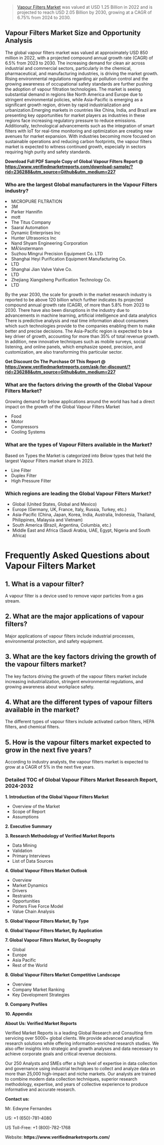<blockquote><p><p><a href="https://www.verifiedmarketreports.com/download-sample/?rid=236288&utm_source=Github&utm_medium=227" target="_blank">Vapour Filters Market</a> was valued at USD 1.25 Billion in 2022 and is projected to reach USD 2.05 Billion by 2030, growing at a CAGR of 6.75% from 2024 to 2030.</p></blockquote><p><h2>Vapour Filters Market Size and Opportunity Analysis</h2>The global vapour filters market was valued at approximately USD 850 million in 2022, with a projected compound annual growth rate (CAGR) of 6.5% from 2023 to 2030. The increasing demand for clean air across industrial and commercial sectors, particularly in the chemical, pharmaceutical, and manufacturing industries, is driving the market growth. Rising environmental regulations regarding air pollution control and the growing awareness of occupational safety standards are further pushing the adoption of vapour filtration technologies. The market is seeing substantial demand in regions like North America and Europe due to stringent environmental policies, while Asia-Pacific is emerging as a significant growth region, driven by rapid industrialization and urbanization.Emerging markets in countries like China, India, and Brazil are presenting key opportunities for market players as industries in these regions face increasing regulatory pressure to reduce emissions. Additionally, technological advancements such as the integration of smart filters with IoT for real-time monitoring and optimization are creating new avenues for market expansion. With industries becoming more focused on sustainable operations and reducing carbon footprints, the vapour filters market is expected to witness continued growth, especially in sectors requiring high purity and safety standards.</p><p class=""><strong>Download Full PDF Sample Copy of Global Vapour Filters Report @ <a href="https://www.verifiedmarketreports.com/download-sample/?rid=236288&amp;utm_source=Github&amp;utm_medium=227" target="_blank">https://www.verifiedmarketreports.com/download-sample/?rid=236288&amp;utm_source=Github&amp;utm_medium=227</a></strong></p><h3 id="" class="">Who are the largest Global manufacturers in the Vapour Filters industry?</h3><p><li>MICROPURE FILTRATION</li><li> 3M</li><li> Parker Hannifin</li><li> mott</li><li> The Titus Company</li><li> Saaral Automation</li><li> Dynamic Enterprises Inc</li><li> Hunter Ultrasonics Inc</li><li> Nand Shyam Engineering Corporation</li><li> MÃ¼nstermann</li><li> Suzhou Mingrui Precision Equipment Co. LTD</li><li> Shanghai Heyi Purification Equipment Manufacturing Co.</li><li> LTD</li><li> Shanghai Jian Valve Valve Co.</li><li> LTD</li><li> Zhejiang Xiangsheng Purification Technology Co.</li><li> LTD</li></p><div class=""><div class="" dir="" data-message-author-role="" data-message-id="" data-message-model-slug=""><div class=""><div class=""><div class=""><div class="" dir="" data-message-author-role="" data-message-id="" data-message-model-slug=""><div class=""><div class=""><p>By the year 2030, the scale for growth in the market research industry is reported to be above 120 billion which further indicates its projected compound annual growth rate (CAGR), of more than 5.8% from 2023 to 2030. There have also been disruptions in the industry due to advancements in machine learning, artificial intelligence and data analytics There is predictive analysis and real time information about consumers which such technologies provide to the companies enabling them to make better and precise decisions. The Asia-Pacific region is expected to be a key driver of growth, accounting for more than 35% of total revenue growth. In addition, new innovative techniques such as mobile surveys, social listening, and online panels, which emphasize speed, precision, and customization, are also transforming this particular sector.</p><p><strong>Get Discount On The Purchase Of This Report @&nbsp; <a href="https://www.verifiedmarketreports.com/ask-for-discount/?rid=236288&amp;utm_source=Github&amp;utm_medium=227" target="_blank">https://www.verifiedmarketreports.com/ask-for-discount/?rid=236288&amp;utm_source=Github&amp;utm_medium=227</a></strong></p></div></div></div></div></div></div></div></div><h3 id="" class="">What are the factors driving the growth of the Global Vapour Filters Market?</h3><p id="" class="">Growing demand for below applications around the world has had a direct impact on the growth of the Global Vapour Filters Market</p><p id="" class=""><li>Food</li><li> Motor</li><li> Compressors</li><li> Cooling Systems</li></p><h3 id="" class="">What are the types of Vapour Filters available in the Market?</h3><p id="" class="">Based on Types the Market is categorized into Below types that held the largest Vapour Filters market share In 2023.</p><p id="" class=""><li>Line Filter</li><li> Duplex Filter</li><li> High Pressure Filter</li></p><h3 id="" class="">Which regions are leading the Global Vapour Filters Market?</h3><ul><li>Global (United States, Global and Mexico)</li><li>Europe (Germany, UK, France, Italy, Russia, Turkey, etc.)</li><li>Asia-Pacific (China, Japan, Korea, India, Australia, Indonesia, Thailand, Philippines, Malaysia and Vietnam)</li><li>South America (Brazil, Argentina, Columbia, etc.)</li><li>Middle East and Africa (Saudi Arabia, UAE, Egypt, Nigeria and South Africa)</li></ul><p>    <h1>Frequently Asked Questions about Vapour Filters Market</h1>    <h2>1. What is a vapour filter?</h2>    <p>A vapour filter is a device used to remove vapor particles from a gas stream.</p>        <h2>2. What are the major applications of vapour filters?</h2>    <p>Major applications of vapour filters include industrial processes, environmental protection, and safety equipment.</p>        <h2>3. What are the key factors driving the growth of the vapour filters market?</h2>    <p>The key factors driving the growth of the vapour filters market include increasing industrialization, stringent environmental regulations, and growing awareness about workplace safety.</p>        <h2>4. What are the different types of vapour filters available in the market?</h2>    <p>The different types of vapour filters include activated carbon filters, HEPA filters, and chemical filters.</p>        <h2>5. How is the vapour filters market expected to grow in the next five years?</h2>    <p>According to industry analysts, the vapour filters market is expected to grow at a CAGR of 5% in the next five years.</p>        <!-- continue with more FAQs and answers --></body></html></p><h3 id="" class="">Detailed TOC of Global Vapour Filters Market Research Report, 2024-2032</h3><p id="" class=""><strong>1. Introduction of the Global Vapour Filters Market</strong></p><ul><li>Overview of the Market</li><li>Scope of Report</li><li>Assumptions</li></ul><p id="" class=""><strong>2. Executive Summary</strong></p><p id="" class=""><strong>3. Research Methodology of&nbsp;Verified Market Reports</strong></p><ul><li>Data Mining</li><li>Validation</li><li>Primary Interviews</li><li>List of Data Sources</li></ul><p id="" class=""><strong>4. Global Vapour Filters Market Outlook</strong></p><ul><li>Overview</li><li>Market Dynamics</li><li>Drivers</li><li>Restraints</li><li>Opportunities</li><li>Porters Five Force Model</li><li>Value Chain Analysis</li></ul><p id="" class=""><strong>5. Global Vapour Filters Market, By&nbsp;Type</strong></p><p id="" class=""><strong>6. Global Vapour Filters Market, By Application</strong></p><p id="" class=""><strong>7. Global Vapour Filters Market, By Geography</strong></p><ul><li>Global</li><li>Europe</li><li>Asia Pacific</li><li>Rest of the World</li></ul><p id="" class=""><strong>8. Global Vapour Filters Market Competitive Landscape</strong></p><ul><li>Overview</li><li>Company Market Ranking</li><li>Key Development Strategies</li></ul><p id="" class=""><strong>9. Company Profiles</strong></p><p id="" class=""><strong>10. Appendix</strong></p><p id="" class=""><strong>About Us: Verified Market Reports</strong></p><p id="" class="">Verified Market Reports is a leading Global Research and Consulting firm servicing over 5000+ global clients. We provide advanced analytical research solutions while offering information-enriched research studies. We also offer insights into strategic and growth analyses and data necessary to achieve corporate goals and critical revenue decisions.</p><p id="" class="">Our 250 Analysts and SMEs offer a high level of expertise in data collection and governance using industrial techniques to collect and analyze data on more than 25,000 high-impact and niche markets. Our analysts are trained to combine modern data collection techniques, superior research methodology, expertise, and years of collective experience to produce informative and accurate research.</p><p id="" class=""><strong>Contact us:</strong></p><p id="" class="">Mr. Edwyne Fernandes</p><p id="" class="">US: +1 (650)-781-4080</p><p id="" class="">US Toll-Free: +1 (800)-782-1768</p><p id="" class="">Website: <a target="" data-test-app-aware-link=""><strong>https://www.verifiedmarketreports.com/</strong></a></p>
